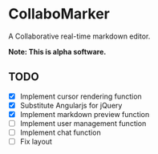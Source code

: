 # CollaboMarker

A Collaborative real-time markdown editor.

**Note: This is alpha software.**

## TODO

- [x] Implement cursor rendering function
- [x] Substitute Angularjs for jQuery
- [x] Implement markdown preview function
- [ ] Implement user management function
- [ ] Implement chat function
- [ ] Fix layout
